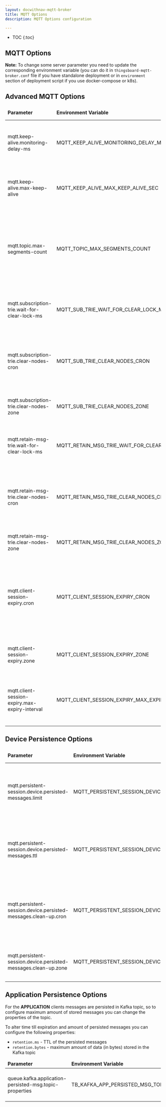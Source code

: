 ```yaml
---
layout: docwithnav-mqtt-broker
title: MQTT Options
description: MQTT Options configuration

---
```


* TOC
{:toc}

## MQTT Options

**Note:** To change some server parameter you need to update the corresponding environment variable
(you can do it in `thingsboard-mqtt-broker.conf` file if you have standalone deployment or in `environment` section of deployment script if you use docker-compose or k8s).

## Advanced MQTT Options

<table>
  <thead>
      <tr>
          <td style="width: 25%"><b>Parameter</b></td><td style="width: 30%"><b>Environment Variable</b></td><td style="width: 15%"><b>Default Value</b></td><td style="width: 30%"><b>Description</b></td>
      </tr>
  </thead>
  <tbody>
      <tr>
          <td>mqtt.keep-alive.monitoring-delay-ms</td>
          <td>MQTT_KEEP_ALIVE_MONITORING_DELAY_MS</td>
          <td>100</td>
          <td>Time between subsequent checks for the non-active clients</td>
      </tr>
      <tr>
          <td>mqtt.keep-alive.max-keep-alive</td>
          <td>MQTT_KEEP_ALIVE_MAX_KEEP_ALIVE_SEC</td>
          <td>600</td>
          <td>Max value allowed by the server for keep-alive that can be used by clients</td>
      </tr>
      <tr>
          <td>mqtt.topic.max-segments-count</td>
          <td>MQTT_TOPIC_MAX_SEGMENTS_COUNT</td>
          <td>6000</td>
          <td>Maximum number of segments in topics. If it's too large, processing of topics with too much segments can lead to errors</td>
      </tr>
      <tr>
          <td>mqtt.subscription-trie.wait-for-clear-lock-ms</td>
          <td>MQTT_SUB_TRIE_WAIT_FOR_CLEAR_LOCK_MS</td>
          <td>100</td>
          <td>Maximum pause for clearing subscription storage from empty nodes</td>
      </tr>
      <tr>
          <td>mqtt.subscription-trie.clear-nodes-cron</td>
          <td>MQTT_SUB_TRIE_CLEAR_NODES_CRON</td>
          <td>0 0 0 * * *</td>
          <td>Cron job to schedule clearing of empty subscription nodes. Defaults to 'every day at midnight'</td>
      </tr>
      <tr>
          <td>mqtt.subscription-trie.clear-nodes-zone</td>
          <td>MQTT_SUB_TRIE_CLEAR_NODES_ZONE</td>
          <td>UTC</td>
          <td>Timezone for the subscription clearing cron-job</td>
      </tr>
      <tr>
          <td>mqtt.retain-msg-trie.wait-for-clear-lock-ms</td>
          <td>MQTT_RETAIN_MSG_TRIE_WAIT_FOR_CLEAR_LOCK_MS</td>
          <td>100</td>
          <td>Maximum pause for clearing retain msg storage from empty nodes</td>
      </tr>
      <tr>
          <td>mqtt.retain-msg-trie.clear-nodes-cron</td>
          <td>MQTT_RETAIN_MSG_TRIE_CLEAR_NODES_CRON</td>
          <td>0 0 0 * * *</td>
          <td>Cron job to schedule clearing of empty retain msg nodes. Defaults to 'every day at midnight'</td>
      </tr>
      <tr>
          <td>mqtt.retain-msg-trie.clear-nodes-zone</td>
          <td>MQTT_RETAIN_MSG_TRIE_CLEAR_NODES_ZONE</td>
          <td>UTC</td>
          <td>Timezone for retain msg clearing cron-job</td>
      </tr>
      <tr>
          <td>mqtt.client-session-expiry.cron</td>
          <td>MQTT_CLIENT_SESSION_EXPIRY_CRON</td>
          <td>0 0 * ? * *</td>
          <td>Cron job to schedule clearing of expired and not active client-sessions. Defaults to 'every hour', e.g. at 20:00:00 UTC</td>
      </tr>
      <tr>
          <td>mqtt.client-session-expiry.zone</td>
          <td>MQTT_CLIENT_SESSION_EXPIRY_ZONE</td>
          <td>UTC</td>
          <td>Timezone for the client-sessions clearing cron-job</td>
      </tr>
      <tr>
          <td>mqtt.client-session-expiry.max-expiry-interval</td>
          <td>MQTT_CLIENT_SESSION_EXPIRY_MAX_EXPIRY_INTERVAL</td>
          <td>604800</td>
          <td>Max expiry interval allowed for client-sessions in seconds. Defaults to one week</td>
      </tr>
  </tbody>
</table>

## Device Persistence Options

<table>
  <thead>
      <tr>
          <td style="width: 25%"><b>Parameter</b></td><td style="width: 30%"><b>Environment Variable</b></td><td style="width: 15%"><b>Default Value</b></td><td style="width: 30%"><b>Description</b></td>
      </tr>
  </thead>
  <tbody>
      <tr>
          <td>mqtt.persistent-session.device.persisted-messages.limit</td>
          <td>MQTT_PERSISTENT_SESSION_DEVICE_PERSISTED_MESSAGES_LIMIT</td>
          <td>1000</td>
          <td>Maximum number of PUBLISH messages stored for each persisted DEVICE client</td>
      </tr>
      <tr>
          <td>mqtt.persistent-session.device.persisted-messages.ttl</td>
          <td>MQTT_PERSISTENT_SESSION_DEVICE_PERSISTED_MESSAGES_TTL</td>
          <td>604800</td>
          <td>TTL of persisted DEVICE messages in seconds. The current value corresponds to one week</td>
      </tr>
      <tr>
          <td>mqtt.persistent-session.device.persisted-messages.clean-up.cron</td>
          <td>MQTT_PERSISTENT_SESSION_DEVICE_PERSISTED_MESSAGES_CLEAN_UP_CRON</td>
          <td>0 0 2 * * *</td>
          <td>Cron job to schedule clearing of outdated persisted DEVICE messages. Defaults to 'every day at 2 o'clock'</td>
      </tr>
      <tr>
          <td>mqtt.persistent-session.device.persisted-messages.clean-up.zone</td>
          <td>MQTT_PERSISTENT_SESSION_DEVICE_PERSISTED_MESSAGES_CLEAN_UP_ZONE</td>
          <td>UTC</td>
          <td>Timezone for the DEVICE messages clearing cron-job</td>
      </tr>
  </tbody>
</table>


## Application Persistence Options

For the **APPLICATION** clients messages are persisted in Kafka topic,
so to configure maximum amount of stored messages you can change the properties of the topic.

To alter time till expiration and amount of persisted messages you can configure the following properties:
- `retention.ms` - TTL of the persisted messages
- `retention.bytes` - maximum amount of data (in bytes) stored in the Kafka topic

<table>
  <thead>
      <tr>
          <td style="width: 25%"><b>Parameter</b></td><td style="width: 30%"><b>Environment Variable</b></td><td style="width: 25%"><b>Default Value</b></td><td style="width: 20%"><b>Description</b></td>
      </tr>
  </thead>
  <tbody>
      <tr>
          <td>queue.kafka.application-persisted-msg.topic-properties</td>
          <td>TB_KAFKA_APP_PERSISTED_MSG_TOPIC_PROPERTIES</td>
          <td>retention.ms:604800000;segment.bytes:26214400;retention.bytes:1048576000;replication.factor:1</td>
          <td>Properties of the APPLICATION persistence topic</td>
      </tr>
  </tbody>
</table>